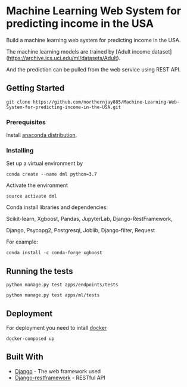 # Machine Learning Web System for predicting income in the USA

Build a machine learning web system for predicting income in the USA. 

The machine learning models are trained by [Adult income dataset] (https://archive.ics.uci.edu/ml/datasets/Adult). 

And the prediction can be pulled from the web service using REST API.

## Getting Started

```
git clone https://github.com/northernjay885/Machine-Learning-Web-System-for-predicting-income-in-the-USA.git
```

### Prerequisites


Install [anaconda distribution](https://www.anaconda.com/distribution/).

### Installing

Set up a virtual environment by
```
conda create --name dml python=3.7
```
Activate the environment
```
source activate dml
```
Conda install libraries and dependencies:

Scikit-learn, Xgboost, Pandas, JupyterLab, Django-RestFramework,

Django, Psycopg2, Postgresql, Joblib, Django-filter, Request

For example:
```
conda install -c conda-forge xgboost
```

## Running the tests

```
python manage.py test apps/endpoints/tests
```
```
python manage.py test apps/ml/tests
```

## Deployment

For deployment you need to intall [docker](https://www.docker.com/)
```
docker-composed up
```

## Built With

* [Django](https://www.djangoproject.com/) - The web framework used
* [Django-restframework](https://www.django-rest-framework.org/) - RESTful API

